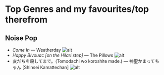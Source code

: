 # Top Genres and my favourites/top therefrom

## Noise Pop

* _Come In_ — Weatherday
  ![alt](https://e.snmc.io/i/fullres/w/74e27354cbe415a7d918f5209631f561/7502431)
* _Happy Bivouac [on the Hilari step\]_ — The Pillows
  ![alt](https://e.snmc.io/i/fullres/w/4158cbdc7820eea8d9119a415529e294/4777296)
* 友だちを殺してまで。(Tomodachi wo koroshite made.) — 神聖かまってちゃん [Shinsei Kamattechan\]
  ![alt](https://e.snmc.io/i/fullres/w/363ba763db2423940ea4111a17dc77ab/3066467)
